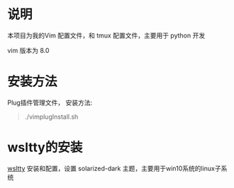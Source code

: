 # 说明

本项目为我的Vim 配置文件，和 tmux 配置文件，主要用于 python 开发

vim 版本为 8.0

# 安装方法

Plug插件管理文件， 安装方法:

> ./vimplugInstall.sh

# wsltty的安装

[wsltty](./wsltty.md) 安装和配置，设置 solarized-dark 主题，主要用于win10系统的linux子系统
